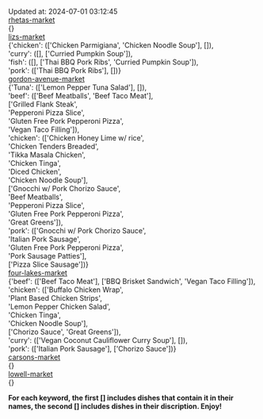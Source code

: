 Updated at: 2024-07-01 03:12:45  
[rhetas-market](https://wisc-housingdining.nutrislice.com/menu/rhetas-market/lunch/2024-07-01)  
{}  
[lizs-market](https://wisc-housingdining.nutrislice.com/menu/lizs-market/lunch/2024-07-01)  
{'chicken': (['Chicken Parmigiana', 'Chicken Noodle Soup'], []),  
 'curry': ([], ['Curried Pumpkin Soup']),  
 'fish': ([], ['Thai BBQ Pork Ribs', 'Curried Pumpkin Soup']),  
 'pork': (['Thai BBQ Pork Ribs'], [])}  
[gordon-avenue-market](https://wisc-housingdining.nutrislice.com/menu/gordon-avenue-market/lunch/2024-07-01)  
{'Tuna': (['Lemon Pepper Tuna Salad'], []),  
 'beef': (['Beef Meatballs', 'Beef Taco Meat'],  
          ['Grilled Flank Steak',  
           'Pepperoni Pizza Slice',  
           'Gluten Free Pork Pepperoni Pizza',  
           'Vegan Taco Filling']),  
 'chicken': (['Chicken Honey Lime w/ rice',  
              'Chicken Tenders Breaded',  
              'Tikka Masala Chicken',  
              'Chicken Tinga',  
              'Diced Chicken',  
              'Chicken Noodle Soup'],  
             ['Gnocchi w/ Pork Chorizo Sauce',  
              'Beef Meatballs',  
              'Pepperoni Pizza Slice',  
              'Gluten Free Pork Pepperoni Pizza',  
              'Great Greens']),  
 'pork': (['Gnocchi w/ Pork Chorizo Sauce',  
           'Italian Pork Sausage',  
           'Gluten Free Pork Pepperoni Pizza',  
           'Pork Sausage Patties'],  
          ['Pizza Slice Sausage'])}  
[four-lakes-market](https://wisc-housingdining.nutrislice.com/menu/four-lakes-market/lunch/2024-07-01)  
{'beef': (['Beef Taco Meat'], ['BBQ Brisket Sandwich', 'Vegan Taco Filling']),  
 'chicken': (['Buffalo Chicken Wrap',  
              'Plant Based Chicken Strips',  
              'Lemon Pepper Chicken Salad',  
              'Chicken Tinga',  
              'Chicken Noodle Soup'],  
             ['Chorizo Sauce', 'Great Greens']),  
 'curry': (['Vegan Coconut Cauliflower Curry Soup'], []),  
 'pork': (['Italian Pork Sausage'], ['Chorizo Sauce'])}  
[carsons-market](https://wisc-housingdining.nutrislice.com/menu/carsons-market/lunch/2024-07-01)  
{}  
[lowell-market](https://wisc-housingdining.nutrislice.com/menu/lowell-market/lunch/2024-07-01)  
{}  
  
**For each keyword, the first [] includes dishes that contain it in their names, the second [] includes dishes in their discription. Enjoy!**  
